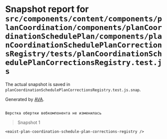 # Snapshot report for `src/components/content/components/planCoordination/components/planCoordinationSchedulePlan/components/planCoordinationSchedulePlanCorrectionsRegistry/tests/planCoordinationSchedulePlanCorrectionsRegistry.test.js`

The actual snapshot is saved in `planCoordinationSchedulePlanCorrectionsRegistry.test.js.snap`.

Generated by [AVA](https://avajs.dev).

## 
    Верстка обертки вебкомпонента не изменилась


> Snapshot 1

    <eaist-plan-coordination-schedule-plan-corrections-registry />

